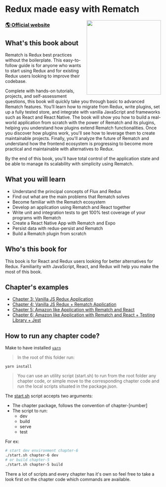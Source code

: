 # Redux made easy with **Rematch**

<a href="https://www.nodejsdesignpatterns.com"><img width="240" align="right" src="https://images-na.ssl-images-amazon.com/images/I/41FTChr4zyS._SX403_BO1,204,203,200_.jpg"></a>

### [🌎 Official website](https://rematchjs.org)

## What's this book about

Rematch is Redux best practices without the boilerplate. This easy-to-follow guide is for anyone who wants to start using Redux and for existing Redux users looking to improve their codebase.

Complete with hands-on tutorials, projects, and self-assessment questions, this book will quickly take you through basic to advanced Rematch features. You’ll learn how to migrate from Redux, write plugins, set up a fully tested store, and integrate with vanilla JavaScript and frameworks such as React and React Native. The book will show you how to build a real-world application from scratch with the power of Rematch and its plugins, helping you understand how plugins extend Rematch functionalities. Once you discover how plugins work, you'll see how to leverage them to create maintainable projects. Finally, you'll analyze the future of Rematch and understand how the frontend ecosystem is progressing to become more practical and maintainable with alternatives to Redux.

By the end of this book, you'll have total control of the application state and be able to manage its scalability with simplicity using Rematch.

## What you will learn
- Understand the principal concepts of Flux and Redux
- Find out what are the main problems that Rematch solves
- Become familiar with the Rematch ecosystem
- Develop an application using Rematch and React together
- Write unit and integration tests to get 100% test coverage of your programs with Rematch
- Create a React Native App with Rematch and Expo
- Persist data with redux-persist and Rematch
- Build a Rematch plugin from scratch

## Who's this book for
This book is for React and Redux users looking for better alternatives for Redux. Familiarity with JavaScript, React, and Redux will help you make the most of this book.

## Chapter's examples

- [Chapter 3: Vanilla JS Redux Application](/packages/chapter-3)
- [Chapter 4: Vanilla JS Redux + Rematch Application](/packages/chapter-4)
- [Chapter 5: Amazon like Application with Rematch and React](/packages/chapter-5)
- [Chapter 6: Amazon like Application with Rematch and React + Testing Library + Jest](/packages/chapter-6)

## How to run any chapter code?

Make to have installed [`yarn`](https://classic.yarnpkg.com/lang/en/)
> In the root of this folder run:
```
yarn install
```

> You can use an utility script (start.sh) to run from the root folder any chapter code, or simple move to the corresponding chapter code and run the local scripts situated in the package.json.

The [start.sh](/start.sh) script accepts two arguments:
  - The chapter package, follows the convention of chapter-[number]
  - The script to run:
    - dev
    - build
    - serve
    - test

For ex:
```sh
# start dev environment chapter-6
./start.sh chapter-6 dev
# or build chapter-5
./start.sh chapter-5 build
```

There a lot of scripts and every chapter has it's own so feel free to take a look first on the chapter code which commands are available.
